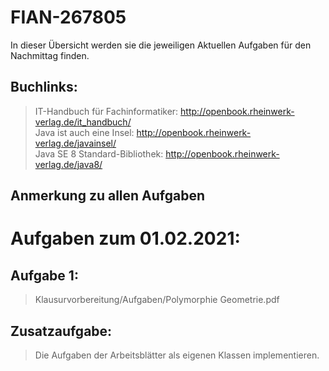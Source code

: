 # FIAN-267805
In dieser Übersicht werden sie die jeweiligen Aktuellen Aufgaben für den Nachmittag finden.

## Buchlinks:
> IT-Handbuch für Fachinformatiker: http://openbook.rheinwerk-verlag.de/it_handbuch/    
> Java ist auch eine Insel: http://openbook.rheinwerk-verlag.de/javainsel/   
> Java SE 8 Standard-Bibliothek: http://openbook.rheinwerk-verlag.de/java8/    

## Anmerkung zu allen Aufgaben

# Aufgaben zum 01.02.2021:

## Aufgabe 1:
> Klausurvorbereitung/Aufgaben/Polymorphie Geometrie.pdf

## Zusatzaufgabe:
> Die Aufgaben der Arbeitsblätter als eigenen Klassen implementieren.

